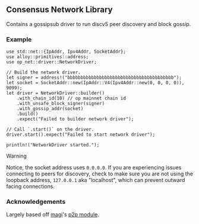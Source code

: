 ## Consensus Network Library

Contains a gossipsub driver to run discv5 peer discovery and block gossip.

### Example

```rust,no_run
use std::net::{IpAddr, Ipv4Addr, SocketAddr};
use alloy::primitives::address;
use op_net::driver::NetworkDriver;

// Build the network driver.
let signer = address!("bbbbbbbbbbbbbbbbbbbbbbbbbbbbbbbbbbbbbbbb");
let socket = SocketAddr::new(IpAddr::V4(Ipv4Addr::new(0, 0, 0, 0)), 9099);
let driver = NetworkDriver::builder()
    .with_chain_id(10) // op mainnet chain id
    .with_unsafe_block_signer(signer)
    .with_gossip_addr(socket)
    .build()
    .expect("Failed to builder network driver");

// Call `.start()` on the driver.
driver.start().expect("Failed to start network driver");

println!("NetworkDriver started.");
```

> [!WARNING]
>
> Notice, the socket address uses `0.0.0.0`.
> If you are experiencing issues connecting to peers for discovery,
> check to make sure you are not using the loopback address,
> `127.0.0.1` aka "localhost", which can prevent outward facing connections.

[!WARNING]: ###example

### Acknowledgements

Largely based off [magi](https://github.com/a16z/magi)'s [p2p module](https://github.com/a16z/magi/tree/master/src/network).
